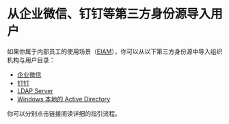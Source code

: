 # 从企业微信、钉钉等第三方身份源导入用户

<LastUpdated/>


如果你属于内部员工的使用场景（[EIAM](/concepts/ciam-and-eiam.md)），你可以从以下第三方身份源中导入组织机构与用户目录：

- [企业微信](/connections/wechatwork/README.md)
- [钉钉](/connections/dingtalk-oa/README.md)
- [LDAP Server](/connections/ldap/README.md)
- [Windows 本地的 Active Directory](/connections/windows-active-directory/README.md)

你可以分别点击链接阅读详细的指引流程。